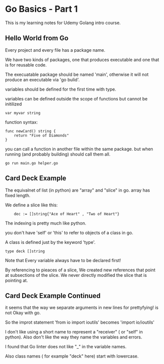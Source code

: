
# Go Basics - Part 1

This is my learning notes for Udemy Golang intro course.

## Hello World from Go

Every project and every file has a package name.

We have two kinds of packages, one that produces executable and one that is for reusable code.

The execuatable package should be named 'main', otherwise it will not produce an executable via 'go bulid'.


variables should be defined for the first time with type.

variables can be defined outside the scope of functions but cannot be initilized

```
var myvar string
``` 

function syntax:

```
func newCard() string {
	return "Five of Diamonds"
}

```

you can call a function in another file within the same package. but when running (and probably building) should call them all.

```
go run main.go helper.go
```


## Card Deck Example



The equivalnet of list (in python) are "array" and "slice" in go. array has fixed length.

We define a slice like this:

```
	dec := []string{"Ace of Heart" , "Two of Heart"}
```

The indexing is pretty much like python.


you don't have 'self' or 'this' to refer to objects of a class in go.

A class is defined just by the keyword 'type'.

```
type deck []string
```

Note that Every variable always have to be declared first!

By referencing to pieaces of a slice,  We created  new references that point at subsections of the slice. We never directly modified the slice that  is pointing at.



## Card Deck Example Continued

it seems that the way we separate arguments in new lines for prettyfying! is not Okay with go.

So the improt statement 'from io import ioutils' becomes 'import io/ioutils'

I don't like using a short name to represent a "receiver"  ( or "self" in python). Also don't like the way they name the variables and errors.

I found that Go linter does not like "_" in the variable names.

Also class names ( for example "deck" here) start with lowercase.